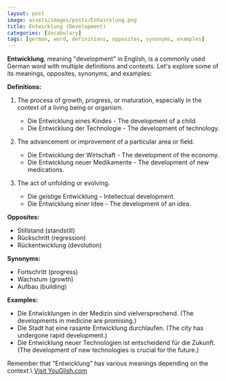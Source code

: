 ```yaml
---
layout: post
image: assets/images/posts/Entwicklung.png
title: Entwicklung (Development)
categories: [Vocabulary]
tags: [german, word, definitions, opposites, synonyms, examples]
---
```


**Entwicklung**, meaning "development" in English, is a commonly used German word with multiple definitions and contexts. Let's explore some of its meanings, opposites, synonyms, and examples:

**Definitions:**
1. The process of growth, progress, or maturation, especially in the context of a living being or organism.
   - Die Entwicklung eines Kindes - The development of a child.
   - Die Entwicklung der Technologie - The development of technology.

2. The advancement or improvement of a particular area or field.
   - Die Entwicklung der Wirtschaft - The development of the economy.
   - Die Entwicklung neuer Medikamente - The development of new medications.

3. The act of unfolding or evolving.
   - Die geistige Entwicklung - Intellectual development.
   - Die Entwicklung einer Idee - The development of an idea.

**Opposites:**
- Stillstand (standstill)
- Rückschritt (regression)
- Rückentwicklung (devolution)

**Synonyms:**
- Fortschritt (progress)
- Wachstum (growth)
- Aufbau (building)

**Examples:**
- Die Entwicklungen in der Medizin sind vielversprechend. (The developments in medicine are promising.)
- Die Stadt hat eine rasante Entwicklung durchlaufen. (The city has undergone rapid development.)
- Die Entwicklung neuer Technologien ist entscheidend für die Zukunft. (The development of new technologies is crucial for the future.)

Remember that "Entwicklung" has various meanings depending on the context.\ <a id="yg-widget-0" class="youglish-widget" data-query="Entwicklung" data-lang="german" data-components="8412" data-auto-start="0" data-bkg-color="theme_light" data-title="How%20to%20pronounce%20Entwicklung%20in%20German"  rel="nofollow" href="https://youglish.com">Visit YouGlish.com</a><script async src="https://youglish.com/public/emb/widget.js" charset="utf-8"></script>